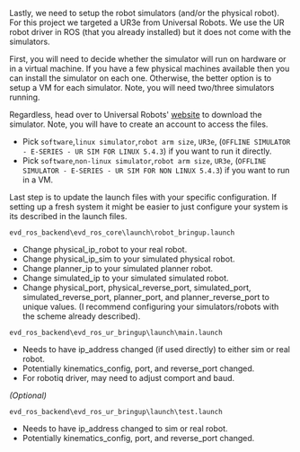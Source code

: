 Lastly, we need to setup the robot simulators (and/or the physical robot). For this
project we targeted a UR3e from Universal Robots. We use the UR robot driver in
ROS (that you already installed) but it does not come with the simulators.

First, you will need to decide whether the simulator will run on hardware or in
a virtual machine. If you have a few physical machines available then you can
install the simulator on each one. Otherwise, the better option is to setup a
VM for each simulator. Note, you will need two/three simulators running.

Regardless, head over to Universal Robots' [website](https://www.universal-robots.com/download/) to download the simulator. Note, you will have to create an account to access the files.

- Pick `software`,`linux simulator`,`robot arm size`, `UR3e`, (`OFFLINE SIMULATOR - E-SERIES - UR SIM FOR LINUX 5.4.3`) if you want to run it directly.
- Pick `software`,`non-linux simulator`,`robot arm size`, `UR3e`, (`OFFLINE SIMULATOR - E-SERIES - UR SIM FOR NON LINUX 5.4.3`) if you want to run in a VM.

Last step is to update the launch files with your specific configuration. If setting up a fresh system it
might be easier to just configure your system is its described in the launch files.

`evd_ros_backend\evd_ros_core\launch\robot_bringup.launch`
- Change physical_ip_robot to your real robot.
- Change physical_ip_sim to your simulated physical robot.
- Change planner_ip to your simulated planner robot.
- Change simulated_ip to your simulated simulated robot.
- Change physical_port, physical_reverse_port, simulated_port, simulated_reverse_port, planner_port, and planner_reverse_port to unique values. (I recommend configuring your simulators/robots with the scheme already described).

`evd_ros_backend\evd_ros_ur_bringup\launch\main.launch`
- Needs to have ip_address changed (if used directly) to either sim or real robot.
- Potentially kinematics_config, port, and reverse_port changed.
- For robotiq driver, may need to adjust comport and baud.

*(Optional)*

`evd_ros_backend\evd_ros_ur_bringup\launch\test.launch`
- Needs to have ip_address changed to sim or real robot.
- Potentially kinematics_config, port, and reverse_port changed.